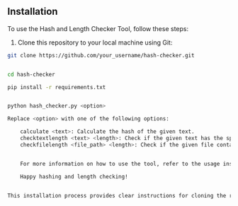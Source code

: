 ## Installation

To use the Hash and Length Checker Tool, follow these steps:

1. Clone this repository to your local machine using Git:

```bash
git clone https://github.com/your_username/hash-checker.git


cd hash-checker

pip install -r requirements.txt


python hash_checker.py <option>

Replace <option> with one of the following options:

    calculate <text>: Calculate the hash of the given text.
    checktextlength <text> <length>: Check if the given text has the specified length.
    checkfilelength <file_path> <length>: Check if the given file contains a word of the specified length.


    For more information on how to use the tool, refer to the usage instructions provided in the tool or check the README.md file.

    Happy hashing and length checking!


This installation process provides clear instructions for cloning the repository, installing dependencies, and running the tool on the user's local machine.

